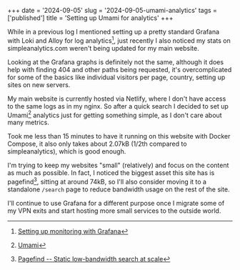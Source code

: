 +++
date = '2024-09-05'
slug = '2024-09-05-umami-analytics'
tags = ['published']
title = 'Setting up Umami for analytics'
+++

While in a previous log I mentioned setting up a pretty standard Grafana with Loki and Alloy for log analytics[^1], just recently I also noticed my stats on simpleanalytics.com weren't being updated for my main website.

Looking at the Grafana graphs is definitely not the same, although it does help with finding 404 and other paths being requested, it's overcomplicated for some of the basics like individual visitors per page, country, setting up sites on new servers.

My main website is currently hosted via Netlify, where I don't have access to the same logs as in my nginx. So after a quick search I decided to set up Umami[^2] analytics just for getting something simple, as I don't care about many metrics.

Took me less than 15 minutes to have it running on this website with Docker Compose, it also only takes about 2.07kB (1/2th compared to simpleanalytics), which is good enough.

I'm trying to keep my websites "small" (relatively) and focus on the content as much as possible. In fact, I noticed the biggest asset this site has is pagefind[^3], sitting at around 74kB, so I'll also consider moving it to a standalone `/search` page to reduce bandwidth usage on the rest of the site.

I'll continue to use Grafana for a different purpose once I migrate some of my VPN exits and start hosting more small services to the outside world.

[^1]: [Setting up monitoring with Grafana](./Setting%20up%20monitoring%20with%20Grafana.md)

[^2]: [Umami](https://umami.is/)

[^3]: [Pagefind -- Static low-bandwidth search at scale](https://pagefind.app/)
